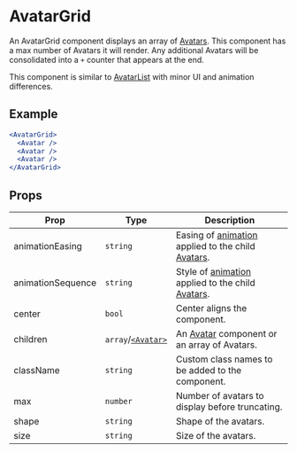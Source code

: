 # AvatarGrid

An AvatarGrid component displays an array of [Avatars](../Avatar). This component has a max number of Avatars it will render. Any additional Avatars will be consolidated into a `+` counter that appears at the end.

This component is similar to [AvatarList](../AvatarList) with minor UI and animation differences.

## Example

```jsx
<AvatarGrid>
  <Avatar />
  <Avatar />
  <Avatar />
</AvatarGrid>
```

## Props

| Prop              | Type                            | Description                                                                  |
| ----------------- | ------------------------------- | ---------------------------------------------------------------------------- |
| animationEasing   | `string`                        | Easing of [animation](../Animate) applied to the child [Avatars](../Avatar). |
| animationSequence | `string`                        | Style of [animation](../Animate) applied to the child [Avatars](../Avatar).  |
| center            | `bool`                          | Center aligns the component.                                                 |
| children          | `array`/[`<Avatar>`](../Avatar) | An [Avatar](../Avatar) component or an array of Avatars.                     |
| className         | `string`                        | Custom class names to be added to the component.                             |
| max               | `number`                        | Number of avatars to display before truncating.                              |
| shape             | `string`                        | Shape of the avatars.                                                        |
| size              | `string`                        | Size of the avatars.                                                         |
